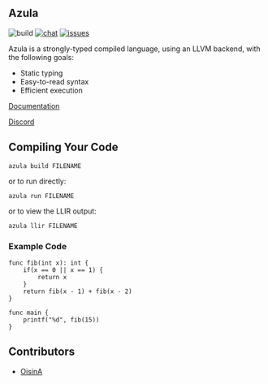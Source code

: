 ## Azula

![build](https://img.shields.io/github/workflow/status/azula-lang/azula/Azula%20tests) [![chat](https://img.shields.io/discord/606118150655705088)](https://discord.gg/Hkx8XnB) [![issues](https://img.shields.io/github/issues/azula-lang/azula)](https://github.com/azula-lang/azula/issues)

Azula is a strongly-typed compiled language, using an LLVM backend, with the following goals:
- Static typing
- Easy-to-read syntax
- Efficient execution

[Documentation](https://azula-lang.github.io/azula/#/)

[Discord](https://discord.gg/Hkx8XnB)

## Compiling Your Code
```
azula build FILENAME
```

or to run directly:
```
azula run FILENAME
```

or to view the LLIR output:
```
azula llir FILENAME
```

### Example Code

```
func fib(int x): int {
    if(x == 0 || x == 1) {
        return x
    }
    return fib(x - 1) + fib(x - 2)
}

func main {
    printf("%d", fib(15))
}
```

## Contributors
- [OisinA](https://github.com/OisinA)